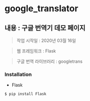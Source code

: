 # google_translator


## 내용 : 구글 번역기 데모 페이지

> 작업 시작일 : 2020년 03월 16일

> 웹 프레임워크 : Flask

> 구글 번역 라이브러리 : googletrans



### Installation
- Flask
```sh
$ pip install Flask
```
